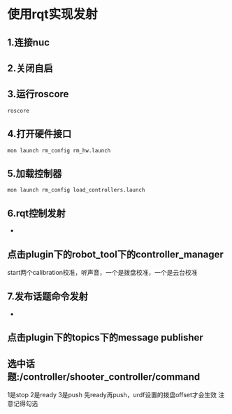 # 使用rqt实现发射

## 1.连接nuc

## 2.关闭自启

## 3.运行roscore
```
roscore
```

## 4.打开硬件接口
```
mon launch rm_config rm_hw.launch
```

## 5.加载控制器
```
mon launch rm_config load_controllers.launch
```

## 6.rqt控制发射

-
点击plugin下的robot_tool下的controller_manager
-
start两个calibration校准，听声音，一个是拨盘校准，一个是云台校准

## 7.发布话题命令发射

-
点击plugin下的topics下的message publisher
-
选中话题:/controller/shooter_controller/command
-
1是stop
2是ready
3是push
先ready再push，urdf设置的拨盘offset才会生效
注意记得勾选


